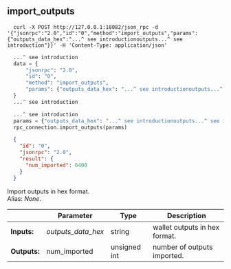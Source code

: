## **import_outputs**

```shell
  curl -X POST http://127.0.0.1:18082/json_rpc -d '{"jsonrpc":"2.0","id":"0","method":"import_outputs","params":{"outputs_data_hex":"...^ see introductionoutputs...^ see introduction"}}' -H 'Content-Type: application/json'
```
```python
  ...^ see introduction
  data = {
      "jsonrpc": "2.0",
      "id": "0",
      "method": "import_outputs",
      "params": {"outputs_data_hex": "...^ see introductionoutputs...^ see introduction"},
  }
  ...^ see introduction
```
```py
  ...^ see introduction
  params = {"outputs_data_hex": "...^ see introductionoutputs...^ see introduction"}
  rpc_connection.import_outputs(params)
```
```json
  {
    "id": "0",
    "jsonrpc": "2.0",
    "result": {
      "num_imported": 6400
    }
  }
```
Import outputs in hex format.  
Alias: *None*.  

|             | Parameter          | Type         | Description
| ---         | ---                | ---          | ---
|**Inputs:**  | *outputs_data_hex* | string       | wallet outputs in hex format.
|**Outputs:** | num_imported       | unsigned int | number of outputs imported.
